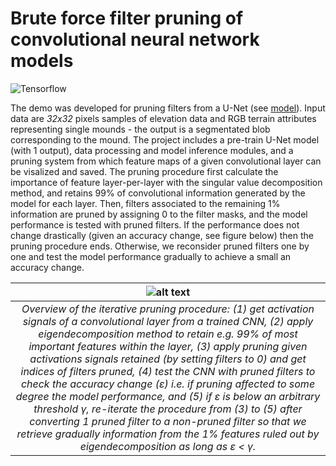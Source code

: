 # Brute force filter pruning of convolutional neural network models
![Tensorflow](https://img.shields.io/badge/Implemented%20in-Tensorflow-green.svg) <br>

The demo was developed for pruning filters from a U-Net (see [model](https://github.com/cjuliani/tf-unet-multiclass)). Input data are *32x32* pixels samples of elevation data and RGB terrain attributes representing single mounds - the output is a segmentated blob corresponding to the mound. The project includes a pre-train U-Net model (with 1 output), data processing and model inference modules, and a pruning system from which feature maps of a given convolutional layer can be visalized and saved. The pruning procedure first calculate the importance of feature layer-per-layer with the singular value decomposition method, and retains 99% of convolutional information generated by the model for each layer. Then, filters associated to the remaining 1% information are pruned by assigning 0 to the filter masks, and the model performance is tested with pruned filters. If the performance does not change drastically (given an accuracy change, see figure below) then the pruning procedure ends. Otherwise, we reconsider pruned filters one by one and test the model performance gradually to achieve a small an accuracy change.

| ![alt text](https://raw.githubusercontent.com/cjuliani/tf-cnn-pruning/master/scheme.png) |
|:--:|
| *Overview of the iterative pruning procedure: (1) get activation signals of a convolutional layer from a trained CNN, (2) apply eigendecomposition method to retain e.g. 99% of most important features within the layer, (3) apply pruning given activations signals retained (by setting filters to 0) and get indices of filters pruned, (4) test the CNN with pruned filters to check the accuracy change (ε) i.e. if pruning affected to some degree the model performance, and (5) if ε is below an arbitrary threshold γ, re-iterate the procedure from (3) to (5) after converting 1 pruned filter to a non-pruned filter so that we retrieve gradually information from the 1% features ruled out by eigendecomposition as long as ε < γ.*
